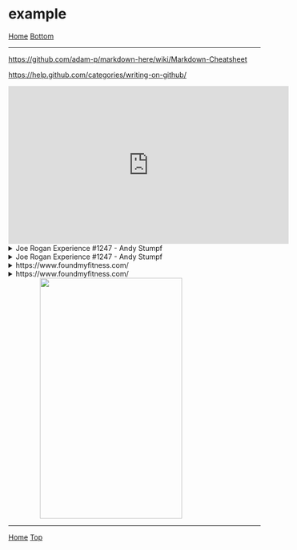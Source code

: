 <link rel="stylesheet" href="https://use.fontawesome.com/releases/v5.7.2/css/all.css" integrity="sha384-fnmOCqbTlWIlj8LyTjo7mOUStjsKC4pOpQbqyi7RrhN7udi9RwhKkMHpvLbHG9Sr" crossorigin="anonymous">

<span id="header"></span>
# example

[<i class="fas fa-home"></i> Home](/example/docs/index.md)
<a href="#footer"><i class="fas fa-asterisk"></i> Bottom</a>

---

https://github.com/adam-p/markdown-here/wiki/Markdown-Cheatsheet

https://help.github.com/categories/writing-on-github/

<div align="center">
    <iframe width="560" height="315" src="https://www.youtube.com/embed/bz1Masw5QDs" frameborder="0" allow="accelerometer; autoplay; encrypted-media; gyroscope; picture-in-picture" allowfullscreen></iframe>
</div>
<details>
		<summary>Joe Rogan Experience #1247 - Andy Stumpf</summary>
		<blockquote cite="https://www.youtube.com/watch?v=bz1Masw5QDs" style="padding-top:2px;padding-bottom:2px;">
			<div align="center">
    <iframe width="560" height="315" src="https://www.youtube.com/embed/bz1Masw5QDs" frameborder="0" allow="accelerometer; autoplay; encrypted-media; gyroscope; picture-in-picture" allowfullscreen></iframe>
</div>
		</blockquote>
	</details>
<details>
		<summary>Joe Rogan Experience #1247 - Andy Stumpf</summary>
		<blockquote cite="https://www.youtube.com/watch?v=bz1Masw5QDs" style="padding-top:2px;padding-bottom:2px;">
			<div align="center">
    <iframe width="560" height="315" src="https://www.youtube.com/embed/bz1Masw5QDs" frameborder="0" allow="accelerometer; autoplay; encrypted-media; gyroscope; picture-in-picture" allowfullscreen></iframe>
</div>
<table align="center">
    <tr>
        <th>Time</th>
        <th>Note</th>
    </tr>
    <tr>
        <td><a href="https://www.youtube.com/watch?v=bz1Masw5QDs&t=0m10s">0m10s</a></td>
        <td>a note</td>
    </tr>
    <tr>
        <td><a href="https://www.youtube.com/watch?v=bz1Masw5QDs&t=0m20s">0m20s</a></td>
        <td>another note</td>
    </tr>
    <tr>
        <td><a href="https://www.youtube.com/watch?v=bz1Masw5QDs&t=0m30s">0m30s</a></td>
        <td>yet another note</td>
    </tr>
</table>
		</blockquote>
	</details>

<details>
    <summary>https://www.foundmyfitness.com/</summary>
    <blockquote cite="https://www.foundmyfitness.com/" style="padding-top:2px;padding-bottom:2px;">
        <section>
            <img src="https://www.foundmyfitness.com/favicon.ico" width="16" height="16" alt="Site Icon">
            <i>www.foundmyfitness.com</i>
        </section>
        <section>
            <a href="https://www.foundmyfitness.com/">
                <b>FoundMyFitness</b>
            </a>
        </section>
        <section>
            Promoting strategies to increase healthspan, well-being, cognitive and physical performance through deeper understandings of nutrition, genetics, and cell biology.
        </section>
        <section>
            <img src="https://www.foundmyfitness.com/images/fmf-og-image.jpg" alt="Site Image">
        </section>
    </blockquote>
</details>

<details>
		<summary>https://www.foundmyfitness.com/</summary>
		<blockquote cite="https://www.foundmyfitness.com/" style="padding-top:2px;padding-bottom:2px;">
			<div align="center">
    <iframe width="852" height="315" src="https://www.foundmyfitness.com/" frameborder="0"></iframe>
</div>
		</blockquote>
	</details>

<img src="https://search.chow.com/thumbnail/640/0/www.chowstatic.com/assets/2014/12/10836_creamy_tomato_soup_original_3000_2.jpg" alt="" style="max-width: 640px;width: 75%;height: 480px;display: block;margin-left: auto;margin-right: auto;">


---
<span id="footer"></span>
[<i class="fas fa-home"></i> Home](/example/docs/index.md)
<a href="#header"><i class="fas fa-asterisk"></i> Top</a>
